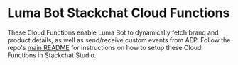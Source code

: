 # Luma Bot Stackchat Cloud Functions
These Cloud Functions enable Luma Bot to dynamically fetch brand and product details, as well as send/receive custom events from AEP.
Follow the repo's [main README](../README.md) for instructions on how to setup these Cloud Functions in Stackchat Studio.